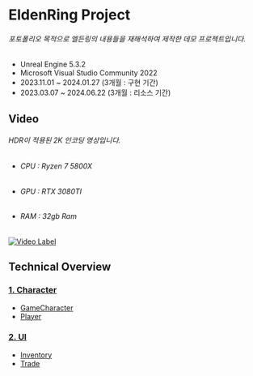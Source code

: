 EldenRing Project
===============================
###### 포토폴리오 목적으로 엘든링의 내용들을 재해석하여 제작한 데모 프로젝트입니다. 

* Unreal Engine 5.3.2
* Microsoft Visual Studio Community 2022
* 2023.11.01 ~ 2024.01.27 (3개월 : 구현 기간)
* 2023.03.07 ~ 2024.06.22 (3개월 : 리소스 기간)

Video
----------
###### HDR이 적용된 2K 인코딩 영상입니다.
- ###### CPU : Ryzen 7 5800X
- ###### GPU : RTX 3080TI
- ###### RAM : 32gb Ram
[![Video Label](http://img.youtube.com/vi/ZO0a9uATi-o/0.jpg)](https://youtu.be/ZO0a9uATi-o)</br>

Technical Overview
------------------

### [1. Character](https://github.com/yolong1020/EldenRing/blob/main/Overviews/Character/Character.md)
- [GameCharacter](https://github.com/yolong1020/EldenRing/blob/main/Overviews/Character/GameCharacter.md)
- [Player](https://github.com/yolong1020/EldenRing/blob/main/Overviews/Character/Player.md)
### [2. UI](https://github.com/yolong1020/EldenRing/blob/main/Overviews/UI/Inventory/Inventory.md)
- [Inventory](https://github.com/yolong1020/EldenRing/blob/main/Overviews/UI/Inventory/Inventory.md)
- [Trade](https://github.com/yolong1020/EldenRing/blob/main/Overviews/UI/Trade/Trade.md)
